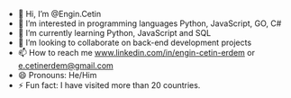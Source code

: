 - 👋 Hi, I’m @Engin.Cetin
- 👀 I’m interested in programming languages Python, JavaScript, GO, C#
- 🌱 I’m currently learning Python, JavaScript and SQL
- 💞️ I’m looking to collaborate on back-end development projects
- 📫 How to reach me www.linkedin.com/in/engin-cetin-erdem or e.cetinerdem@gmail.com
- 😄 Pronouns: He/Him  
- ⚡ Fun fact: I have visited more than 20 countries.

<!---
TheL0nelyG0d/TheL0nelyG0d is a ✨ special ✨ repository because its `README.md` (this file) appears on your GitHub profile.
You can click the Preview link to take a look at your changes.
--->
